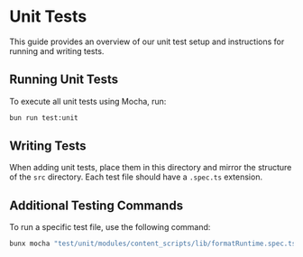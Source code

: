 # Unit Tests

This guide provides an overview of our unit test setup and instructions for running and writing tests.

## Running Unit Tests

To execute all unit tests using Mocha, run:

```bash
bun run test:unit
```

## Writing Tests

When adding unit tests, place them in this directory and mirror the structure of the `src` directory. Each test file should have a `.spec.ts` extension.

## Additional Testing Commands

To run a specific test file, use the following command:

```bash
bunx mocha "test/unit/modules/content_scripts/lib/formatRuntime.spec.ts"
```
